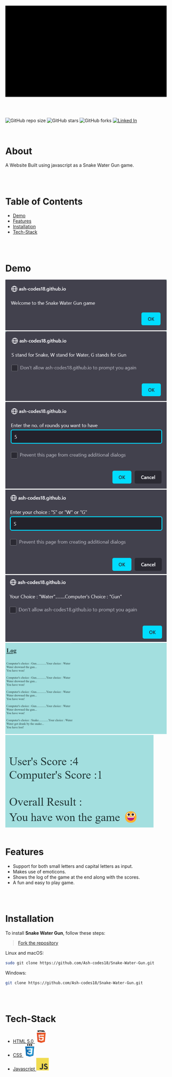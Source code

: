![](https://github.com/Ash-codes18/Snake-Water-Gun/blob/main/assets/SWG.gif)

<br><br>

![GitHub repo size](https://img.shields.io/github/repo-size/Ash-codes18/Snake-Water-Gun)
![GitHub stars](https://img.shields.io/github/stars/Ash-codes18/Snake-Water-Gun)
![GitHub forks](https://img.shields.io/github/forks/Ash-codes18/Snake-Water-Gun)
[![Linked In](https://img.shields.io/badge/LinkedIn-0077B5?style=for-the-badge&logo=linkedin&logoColor=white)](https://www.linkedin.com/in/ashmit-mehta/)


 <br>

# About

A Website Built using javascript as a Snake Water Gun game.

<br>
<br>

# Table of Contents
- [Demo](#Demo)
- [Features](#Features)
- [Installation](#Installation)
- [Tech-Stack](#Tech-Stack)

<br>
<br>

# Demo

<img src="assets\d1.png">
<img src="assets\d2.png">
<img src="assets\d3.png">
<img src="assets\d4.png">
<img src="assets\d5.png">
<img src="assets\d6.png">
<img src="assets\d7.png">

<br>
<br>

# Features

- Support for both small letters and capital letters as input.
- Makes use of emoticons.
- Shows the log of the game at the end along with the scores.
- A fun and easy to play game.

<br>
<br>

# Installation

To install **Snake Water Gun**, follow these steps:

> [Fork the repository](https://github.com/Ash-codes18/Snake-Water-Gun/fork) 

Linux and macOS:

```bash
sudo git clone https://github.com/Ash-codes18/Snake-Water-Gun.git
```

Windows:

```bash
git clone https://github.com/Ash-codes18/Snake-Water-Gun.git
```

<br>
<br>

# Tech-Stack

- <div><a href="https://www.w3.org/html/" target="_blank">HTML 5.0 <img src="https://raw.githubusercontent.com/devicons/devicon/master/icons/html5/html5-original-wordmark.svg" alt="html5" width="40" height="40"/> </a></div>

- <div><a href="https://www.w3schools.com/css/" target="_blank"> CSS <img src="https://raw.githubusercontent.com/devicons/devicon/master/icons/css3/css3-original-wordmark.svg" alt="css3" width="40" height="40"/> </a>

- <div><a href="https://developer.mozilla.org/en-US/docs/Web/JavaScript" target="_blank"> Javascript <img src="https://raw.githubusercontent.com/devicons/devicon/master/icons/javascript/javascript-original.svg" alt="javascript" width="40" height="40"/> </a></div>



<br>
<br>
